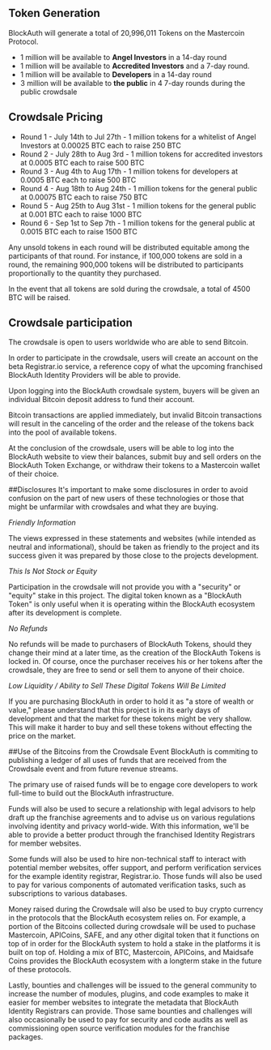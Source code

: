 ## Token Generation
BlockAuth will generate a total of 20,996,011 Tokens on the Mastercoin Protocol. 

* 1 million will be available to **Angel Investors** in a 14-day round
* 1 million will be available to **Accredited Investors** and a 7-day round. 
* 1 million will be available to **Developers** in a 14-day round
* 3 million will be available to **the public** in 4 7-day rounds during the public crowdsale 

## Crowdsale Pricing
* Round 1 - July 14th to Jul 27th - 1 million tokens for a whitelist of Angel Investors at 0.00025 BTC each to raise 250 BTC
* Round 2 - July 28th to Aug 3rd - 1 million tokens for accredited investors at 0.0005 BTC each to raise 500 BTC
* Round 3 - Aug 4th to Aug 17th - 1 million tokens for developers at 0.0005 BTC each to raise 500 BTC
* Round 4 - Aug 18th to Aug 24th - 1 million tokens for the general public at 0.00075 BTC each to raise 750 BTC
* Round 5 - Aug 25th to Aug 31st - 1 million tokens for the general public at 0.001 BTC each to raise 1000 BTC
* Round 6 - Sep 1st to Sep 7th - 1 million tokens for the general public at 0.0015 BTC each to raise 1500 BTC

Any unsold tokens in each round will be distributed equitable among the participants of that round. For instance, if 100,000 tokens are sold in a round, the remaining 900,000 tokens will be distributed to participants proportionally to the quantity they purchased. 

In the event that all tokens are sold during the crowdsale, a total of 4500 BTC will be raised. 

## Crowdsale participation
The crowdsale is open to users worldwide who are able to send Bitcoin. 

In order to participate in the crowdsale, users will create an account on the beta Registrar.io service, a reference copy of what the upcoming franchised BlockAuth Identity Providers will be able to provide. 

Upon logging into the BlockAuth crowdsale system, buyers will be given an individual Bitcoin deposit address
to fund their account. 

Bitcoin transactions are applied immediately, but invalid Bitcoin transactions will result in the canceling of the order and the release of the tokens back into the pool of available tokens.

At the conclusion of the crowdsale, users will be able to log into the BlockAuth website to view their 
balances, submit buy and sell orders on the BlockAuth Token Exchange, or withdraw their tokens to a Mastercoin
wallet of their choice. 

##Disclosures
It's important to make some disclosures in order to avoid confusion on the part of new users of these technologies or those that might be unfarmilar with crowdsales and what they are buying.

*Friendly Information*

The views expressed in these statements and websites (while intended as neutral and informational), should be taken as friendly to the project and its success given it was prepared by those close to the projects development.

*This Is Not Stock or Equity*

Participation in the crowdsale will not provide you with a "security" or "equity" stake in this project. The digital token known as a "BlockAuth Token" is only useful when it is operating within the BlockAuth ecosystem after its development is complete.

*No Refunds*

No refunds will be made to purchasers of BlockAuth Tokens, should they change their mind at a later time, as the creation of the BlockAuth Tokens is locked in. Of course, once the purchaser receives his or her tokens after the crowdsale, they are free to send or sell them to anyone of their choice.

*Low Liquidity / Ability to Sell These Digital Tokens Will Be Limited*

If you are purchasing BlockAuth in order to hold it as "a store of wealth or value," please understand that this project is in its early days of development and that the market for these tokens might be very shallow. This will make it harder to buy and sell these tokens without effecting the price on the market.

##Use of the Bitcoins from the Crowdsale Event
BlockAuth is commiting to publishing a ledger of all uses of funds that are received from the Crowdsale event and from future revenue streams. 

The primary use of raised funds will be to engage core developers to work full-time to build out the BlockAuth infrastructure.

Funds will also be used to secure a relationship with legal advisors to help draft up the franchise agreements and to advise us on various regulations involving identity and privacy world-wide. With this information, we'll be able to provide a better product through the franchised Identity Registrars for member websites. 

Some funds will also be used to hire non-technical staff to interact with potential member websites, offer support, and perform verification services for the example identity registrar, Registrar.io. Those funds will also be used to pay for various components of automated verification tasks, such as subscriptions to various databases. 

Money raised during the Crowdsale will also be used to buy crypto currency in the protocols that the BlockAuth ecosystem relies on. For example, a portion of the Bitcoins collected during crowdsale will be used to puchase Mastercoin, APICoins, SAFE, and any other digital token that it functions on top of in order for the BlockAuth system to hold a stake in the platforms it is built on top of. Holding a mix of BTC, Mastercoin, APICoins, and Maidsafe Coins provides the BlockAuth ecosystem with a longterm stake in the future of these protocols.

Lastly, bounties and challenges will be issued to the general community to increase the number of modules, plugins, and code examples to make it easier for member websites to integrate the metadata that BlockAuth Identity Registrars can provide. Those same bounties and challenges will also occasionally be used to pay for security and code audits as well as commissioning open source verification modules for the franchise packages. 
